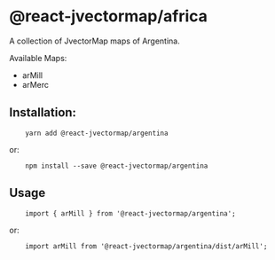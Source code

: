 # @react-jvectormap/africa

A collection of JvectorMap maps of Argentina.

Available Maps:

- arMill
- arMerc

## Installation:

```
    yarn add @react-jvectormap/argentina
```

or:

```
    npm install --save @react-jvectormap/argentina
```

## Usage

```
    import { arMill } from '@react-jvectormap/argentina';
```

or:

```
    import arMill from '@react-jvectormap/argentina/dist/arMill';
```

